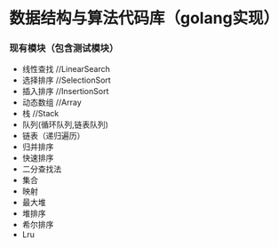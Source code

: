 # 数据结构与算法代码库（golang实现）

### 现有模块（包含测试模块）
* 线性查找                                         //LinearSearch
* 选择排序                                         //SelectionSort
* 插入排序                                         //InsertionSort
* 动态数组                                         //Array
* 栈                                              //Stack
* 队列(循环队列,链表队列)
* 链表（递归遍历）
* 归并排序
* 快速排序
* 二分查找法
* 集合
* 映射
* 最大堆
* 堆排序
* 希尔排序
* Lru